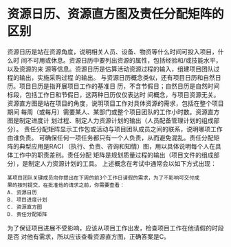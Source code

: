 # 资源日历、资源直方图及责任分配矩阵的区别

资源日历是站在资源角度，说明相关人员、设备、物资等什么时间可投入项目，什么时
间不可用或休息。资源日历中要列出资源的属性，包括经验和/或技能水平，以及资源的来
源等信息。资源日历是估算活动资源过程的输入，组建项目团队过程的输出，实施采购过程
的输出。
与资源日历概念类似，还有项目日历和自然日历。项目日历是指开展项目工作的基准日
历，不含节假日；自然日历是自然时间标段，包括工作日和节假日，这两种日历仅仅表达时
间概念，与项目资源无关。
资源直方图是站在项目的角度，说明项目工作对具体资源的需求，包括在整个项目期间
每周（或每月）需要某人、某部门或整个项目团队的工作小时数。资源直方图是制定进度计
划过程、制定人力资源计划的输出（人员配备管理计划的组成部分）。
责任分配矩阵显示工作包或活动与项目团队成员之间的联系，说明哪项工作由谁负责。
可确保任何一项任务都只有一个人负责，从而避免混乱。责任分配矩阵的典型应用是RACI
（执行、负责、咨询和知情）图，用以具体说明每个人在具体工作中的职责差别。责任分配
矩阵是规划质量过程的输出（项目文件的组成部分），是制定人力资源计划的工具。
上述概念在考试中通常会以如下方式出现：
```
某项目团队关键成员向你提出在下周的前3个工作日请假的需求，为了不影响可交付成
果的按时提交，在批准他的请求之前，你需要查看：
A. 资源日历
B. 项目进度计划
C. 资源直方图
D. 责任分配矩阵
```
为了保证项目进展不受影响，应该从项目工作出发，检查项目工作在他请假的时段是否
对他有需求，所以应该查看资源直方图，正确答案是C。
